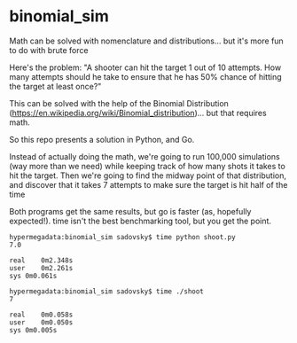 # binomial_sim
Math can be solved with nomenclature and distributions... but it's more fun to do with brute force

Here's the problem:  "A shooter can hit the target 1 out of 10 attempts. How many attempts should he take to ensure that he has 50% chance of hitting the target at least once?"

This can be solved with the help of the Binomial Distribution (https://en.wikipedia.org/wiki/Binomial_distribution)... but that requires math.

So this repo presents a solution in Python, and Go.

Instead of actually doing the math, we're going to run 100,000 simulations (way more than we need) while keeping track of how many shots it takes to hit the target.  Then we're going to find the midway point of that distribution, and discover that it takes 7 attempts to make sure the target is hit half of the time

Both programs get the same results, but go is faster (as, hopefully expected!).  time isn't the best benchmarking tool, but you get the point. 

```
hypermegadata:binomial_sim sadovsky$ time python shoot.py
7.0

real	0m2.348s
user	0m2.261s
sys	0m0.061s

hypermegadata:binomial_sim sadovsky$ time ./shoot
7

real	0m0.058s
user	0m0.050s
sys	0m0.005s
```
